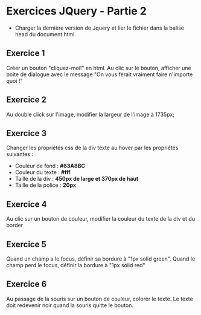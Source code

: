 # Exercices JQuery - Partie 2

* Charger la dernière version de Jquery et lier le fichier dans la balise head du document html.
 
## Exercice 1
Créer un bouton "cliquez-moi!" en html. Au clic sur le bouton, 
afficher une boite de dialogue avec le message "On vous ferait vraiment faire n'importe quoi !"

## Exercice 2
Au double click sur l'image, modifier la largeur de l'image à 1735px;

## Exercice 3
Changer les propriétés css de la div texte au hover par les propriétés suivantes :
* Couleur de fond : **#63A8BC**
* Couleur du texte : **#fff**
* Taille de la div : **450px de large et 370px de haut**
* Taille de la police : **20px**

## Exercice 4
Au clic sur un bouton de couleur, modifier la couleur du texte de la div  et du border

## Exercice 5
Quand un champ a le focus, définir sa bordure à "1px solid green". Quand le champ perd le focus, définir la bordure à "1px solid red"

## Exercice 6
Au passage de la souris sur un bouton de couleur, colorer le texte. Le texte doit redevenir noir quand la souris quitte le bouton.
